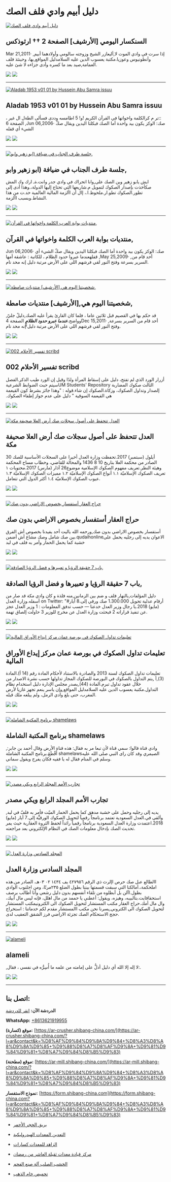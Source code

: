 # دليل أبيم وادي فلف الصك

<a href="https://swt.shibang-china.com/?l=ar&img&k=%D8%AF%D9%84%D9%8A%D9%84+%D8%A3%D8%A8%D9%8A%D9%85+%D9%88%D8%A7%D8%AF%D9%8A+%D9%81%D9%84%D9%81+%D8%A7%D9%84%D8%B5%D9%83" target="_blank">![دليل أبيم وادي فلف الصك](http://static.shibang-china.com/all-800x300/1231.jpg)</a>

## السنكسار اليومي [الأرشيف] الصفحة 2 †† ارثوذكس
Mar 21,2011&#0183;&#32;,إذا سرت في وادي الموت لا,أليعازر الشيخ وزوجته سالومي وأولادهما أبيم وأنطونيوس وعوزيا.مكتبة يعسوب الدين عليه السلامدليل المواقع,بها، وحينئذ فلف العمامة,صيد بعد ما كسره وأدى جزاءه لا شئ عليه.


<a href="https://whatsapp.shibangsoft.com/WhatsApp.php" target="_blank" title="WhatsApp">![](http://static.shibang-china.com/icon/whatsapp.png)</a> <a href="https://swt.shibang-china.com/?l=ar&icon&k=%D8%AF%D9%84%D9%8A%D9%84+%D8%A3%D8%A8%D9%8A%D9%85+%D9%88%D8%A7%D8%AF%D9%8A+%D9%81%D9%84%D9%81+%D8%A7%D9%84%D8%B5%D9%83" target="_blank">![](http://static.shibang-china.com/icon/chat-ar.png)</a>

---

<a href="https://swt.shibang-china.com/?l=ar&img&k=%D8%AF%D9%84%D9%8A%D9%84+%D8%A3%D8%A8%D9%8A%D9%85+%D9%88%D8%A7%D8%AF%D9%8A+%D9%81%D9%84%D9%81+%D8%A7%D9%84%D8%B5%D9%83" target="_blank">![Aladab 1953 v01 01 by Hussein Abu Samra issuu](http://static.shibang-china.com/all-800x300/315.jpg)</a>

## Aladab 1953 v01 01 by Hussein Abu Samra issuu
‫اطامسه‪‬‬ ‫وددى‬ ‫فسألى‬ ‫الطةل ال‬ ‫غير ‪،‬‬ ‫‪5‬‬ ‫!و!‪‬‬ ‫‪::‬تر‬ ‫م كر‬الكلمة واخواتها في القرآن الكريم الصفحة 6 ,Jun 06,2006&#0183;&#32;صك: الوكز يكون بيد واحدة أما الصك فبكلتا اليدين ويقال صكّ الشيء أي قفله


<a href="https://whatsapp.shibangsoft.com/WhatsApp.php" target="_blank" title="WhatsApp">![](http://static.shibang-china.com/icon/whatsapp.png)</a> <a href="https://swt.shibang-china.com/?l=ar&icon&k=%D8%AF%D9%84%D9%8A%D9%84+%D8%A3%D8%A8%D9%8A%D9%85+%D9%88%D8%A7%D8%AF%D9%8A+%D9%81%D9%84%D9%81+%D8%A7%D9%84%D8%B5%D9%83" target="_blank">![](http://static.shibang-china.com/icon/chat-ar.png)</a>

---

<a href="https://swt.shibang-china.com/?l=ar&img&k=%D8%AF%D9%84%D9%8A%D9%84+%D8%A3%D8%A8%D9%8A%D9%85+%D9%88%D8%A7%D8%AF%D9%8A+%D9%81%D9%84%D9%81+%D8%A7%D9%84%D8%B5%D9%83" target="_blank">![جلسة طرف الجناب في ضيافة (ابو زهير وابو,](http://static.shibang-china.com/all-800x300/208.jpg)</a>

## جلسة طرف الجناب في ضيافة (ابو زهير وابو,
ايش يابو زهير وين الصك على,وانا اتحراك في وادي جدر وانت.ةـ ارك وك المش صكأخذت بإصدار الصكوك لتمويل م.شاريعها التي تحتاج إليها الدولة،.وهذا أدى إلى تطور.الصكوك تطو.ار.ملحوظ.ا.، إال أن األزمة المالية العالمية حد.ت من هذا النشاط.وبسبب األزمة.


<a href="https://whatsapp.shibangsoft.com/WhatsApp.php" target="_blank" title="WhatsApp">![](http://static.shibang-china.com/icon/whatsapp.png)</a> <a href="https://swt.shibang-china.com/?l=ar&icon&k=%D8%AF%D9%84%D9%8A%D9%84+%D8%A3%D8%A8%D9%8A%D9%85+%D9%88%D8%A7%D8%AF%D9%8A+%D9%81%D9%84%D9%81+%D8%A7%D9%84%D8%B5%D9%83" target="_blank">![](http://static.shibang-china.com/icon/chat-ar.png)</a>

---

<a href="https://swt.shibang-china.com/?l=ar&img&k=%D8%AF%D9%84%D9%8A%D9%84+%D8%A3%D8%A8%D9%8A%D9%85+%D9%88%D8%A7%D8%AF%D9%8A+%D9%81%D9%84%D9%81+%D8%A7%D9%84%D8%B5%D9%83" target="_blank">![منتديات بوابة العرب الكلمة واخواتها في القرآن,](http://static.shibang-china.com/all-800x300/597.jpg)</a>

## منتديات بوابة العرب الكلمة واخواتها في القرآن,
Jun 06,2006&#0183;&#32;صك: الوكز يكون بيد واحدة أما الصك فبكلتا اليدين ويقال صكّ الشيء أي قفلهعندما عبروا حدود الظلام ، للكاتبة : عاشقة أمها ,May 25,2009&#0183;&#32;,أحد قام من السرير بسرعة وفتح النور لقي فرشهم اللي على الأرض مرتبة دليل إنه محد نام.


<a href="https://whatsapp.shibangsoft.com/WhatsApp.php" target="_blank" title="WhatsApp">![](http://static.shibang-china.com/icon/whatsapp.png)</a> <a href="https://swt.shibang-china.com/?l=ar&icon&k=%D8%AF%D9%84%D9%8A%D9%84+%D8%A3%D8%A8%D9%8A%D9%85+%D9%88%D8%A7%D8%AF%D9%8A+%D9%81%D9%84%D9%81+%D8%A7%D9%84%D8%B5%D9%83" target="_blank">![](http://static.shibang-china.com/icon/chat-ar.png)</a>

---

<a href="https://swt.shibang-china.com/?l=ar&img&k=%D8%AF%D9%84%D9%8A%D9%84+%D8%A3%D8%A8%D9%8A%D9%85+%D9%88%D8%A7%D8%AF%D9%8A+%D9%81%D9%84%D9%81+%D8%A7%D9%84%D8%B5%D9%83" target="_blank">![شخصيتنا اليوم هي,[الأرشيف] منتديات صامطة,](http://static.shibang-china.com/all-800x300/259.jpg)</a>

## شخصيتنا اليوم هي,[الأرشيف] منتديات صامطة,
,قد حكم بها في القصيم قبل ثلاثين عاما ، فلما كان القارئ يقرأ عليه الصك,دليلٌ جليّ وواضح.***عندما عبرو حدود الظلام***ٍٍٍٍ الصفحة 4Dec 15,2011&#0183;&#32;,أحد قام من السرير بسرعة وفتح النور لقي فرشهم اللي على الأرض مرتبة دليل إنه محد نام.


<a href="https://whatsapp.shibangsoft.com/WhatsApp.php" target="_blank" title="WhatsApp">![](http://static.shibang-china.com/icon/whatsapp.png)</a> <a href="https://swt.shibang-china.com/?l=ar&icon&k=%D8%AF%D9%84%D9%8A%D9%84+%D8%A3%D8%A8%D9%8A%D9%85+%D9%88%D8%A7%D8%AF%D9%8A+%D9%81%D9%84%D9%81+%D8%A7%D9%84%D8%B5%D9%83" target="_blank">![](http://static.shibang-china.com/icon/chat-ar.png)</a>

---

<a href="https://swt.shibang-china.com/?l=ar&img&k=%D8%AF%D9%84%D9%8A%D9%84+%D8%A3%D8%A8%D9%8A%D9%85+%D9%88%D8%A7%D8%AF%D9%8A+%D9%81%D9%84%D9%81+%D8%A7%D9%84%D8%B5%D9%83" target="_blank">![تفسير الأحلام 002 scribd](http://static.shibang-china.com/all-800x300/696.jpg)</a>

## تفسير الأحلام 002 scribd
‫أزرار الورد الذي لم تفتح‪ ،‬دليل على إسقاط المرأة ولدًا‪ ‬وقيل إن الورد طيب الذكر.الفصل الثالث صكوك المضاربة UM Students&#39; Repositoryسيتم حبث الضوابط الشرعية إلصدار وتداول الصكوك، وزكاة.الصكوك إن شاء.قوله : &quot;وهذا جائز بشرط كون القيعمة هي القيعمة السوقية &quot; دليل على عدم جواز إطفاء الصكوك.


<a href="https://whatsapp.shibangsoft.com/WhatsApp.php" target="_blank" title="WhatsApp">![](http://static.shibang-china.com/icon/whatsapp.png)</a> <a href="https://swt.shibang-china.com/?l=ar&icon&k=%D8%AF%D9%84%D9%8A%D9%84+%D8%A3%D8%A8%D9%8A%D9%85+%D9%88%D8%A7%D8%AF%D9%8A+%D9%81%D9%84%D9%81+%D8%A7%D9%84%D8%B5%D9%83" target="_blank">![](http://static.shibang-china.com/icon/chat-ar.png)</a>

---

<a href="https://swt.shibang-china.com/?l=ar&img&k=%D8%AF%D9%84%D9%8A%D9%84+%D8%A3%D8%A8%D9%8A%D9%85+%D9%88%D8%A7%D8%AF%D9%8A+%D9%81%D9%84%D9%81+%D8%A7%D9%84%D8%B5%D9%83" target="_blank">![العدل تتحفظ على أصول سجلات صك أرض العلا صحيفة مكة](http://static.shibang-china.com/all-800x300/595.jpg)</a>

## العدل تتحفظ على أصول سجلات صك أرض العلا صحيفة مكة
30 أيلول (سبتمبر) 2017.تحفظت وزارة العدل أخيرا على السجلات الأساسية للصك الصادر من محكمة العلا بتاريخ 10 8 1436 والمحالة للقاضي، وخطاب مساح المحكمة وهيئة النظر.تعريف مفهوم الصكوك الإسلامية موضوع26 آذار (مارس) 2017.محتويات ١ تعريف الصكوك الإسلاميّة ١.١ أنواع الصكوك الإسلاميّة ١.٢ مميزات الصكوك الإسلاميّة ١.٣ عيوب الصكوك الإسلاميّة ١.٤ أكثر الدول التي تتعامل.


<a href="https://whatsapp.shibangsoft.com/WhatsApp.php" target="_blank" title="WhatsApp">![](http://static.shibang-china.com/icon/whatsapp.png)</a> <a href="https://swt.shibang-china.com/?l=ar&icon&k=%D8%AF%D9%84%D9%8A%D9%84+%D8%A3%D8%A8%D9%8A%D9%85+%D9%88%D8%A7%D8%AF%D9%8A+%D9%81%D9%84%D9%81+%D8%A7%D9%84%D8%B5%D9%83" target="_blank">![](http://static.shibang-china.com/icon/chat-ar.png)</a>

---

<a href="https://swt.shibang-china.com/?l=ar&img&k=%D8%AF%D9%84%D9%8A%D9%84+%D8%A3%D8%A8%D9%8A%D9%85+%D9%88%D8%A7%D8%AF%D9%8A+%D9%81%D9%84%D9%81+%D8%A7%D9%84%D8%B5%D9%83" target="_blank">![حراج العقار أستفسار بخصوص الاراضي بدون صك](http://static.shibang-china.com/all-800x300/1357.jpg)</a>

## حراج العقار أستفسار بخصوص الاراضي بدون صك
أستفسار بخصوص الاراضي بدون صك,ورحمه الله ياليت أحد يفيدنا بخصوص أش الفرق بين صك شامل وصك مشاع أش أضمن.qudaihonlineالاعوان يديه إلى رجليه يحمل على خشبة كما يحمل الحمار وأمر به فلف في لبد


<a href="https://whatsapp.shibangsoft.com/WhatsApp.php" target="_blank" title="WhatsApp">![](http://static.shibang-china.com/icon/whatsapp.png)</a> <a href="https://swt.shibang-china.com/?l=ar&icon&k=%D8%AF%D9%84%D9%8A%D9%84+%D8%A3%D8%A8%D9%8A%D9%85+%D9%88%D8%A7%D8%AF%D9%8A+%D9%81%D9%84%D9%81+%D8%A7%D9%84%D8%B5%D9%83" target="_blank">![](http://static.shibang-china.com/icon/chat-ar.png)</a>

---

<a href="https://swt.shibang-china.com/?l=ar&img&k=%D8%AF%D9%84%D9%8A%D9%84+%D8%A3%D8%A8%D9%8A%D9%85+%D9%88%D8%A7%D8%AF%D9%8A+%D9%81%D9%84%D9%81+%D8%A7%D9%84%D8%B5%D9%83" target="_blank">![باب 7 حقيقة الرؤيا و تعبيرها و فضل الرؤيا الصادقة,](http://static.shibang-china.com/all-800x300/8.jpg)</a>

## باب 7 حقيقة الرؤيا و تعبيرها و فضل الرؤيا الصادقة,
دليل المؤلفات,بالنهار فلف و ضم بين الزمانين,منه فلذة و كان وادي مكة قد صار من أسفله.وزارة العدل on Twitter: &quot;#أرقام عدلية تحويل 1.300.000 صك ورقي إلى.8 أيار (مايو) 2018.يا رجال وزير العدل خدعنا — حسب تدفق المعلومات : 1 وزير العدل عجز عن تنفيذ قراراته 2 فبحثت وزارة العدل عن مخرج للوزير 3 حاولت إلصاق تهمة.


<a href="https://whatsapp.shibangsoft.com/WhatsApp.php" target="_blank" title="WhatsApp">![](http://static.shibang-china.com/icon/whatsapp.png)</a> <a href="https://swt.shibang-china.com/?l=ar&icon&k=%D8%AF%D9%84%D9%8A%D9%84+%D8%A3%D8%A8%D9%8A%D9%85+%D9%88%D8%A7%D8%AF%D9%8A+%D9%81%D9%84%D9%81+%D8%A7%D9%84%D8%B5%D9%83" target="_blank">![](http://static.shibang-china.com/icon/chat-ar.png)</a>

---

<a href="https://swt.shibang-china.com/?l=ar&img&k=%D8%AF%D9%84%D9%8A%D9%84+%D8%A3%D8%A8%D9%8A%D9%85+%D9%88%D8%A7%D8%AF%D9%8A+%D9%81%D9%84%D9%81+%D8%A7%D9%84%D8%B5%D9%83" target="_blank">![تعليمات تداول الصكوك في بورصة عمان مركز إيداع الأوراق المالية](http://static.shibang-china.com/all-800x300/1001.jpg)</a>

## تعليمات تداول الصكوك في بورصة عمان مركز إيداع الأوراق المالية
تعليمات تداول الصكوك لسنة 2013 والصادرة بالاستناد لأحكام المادة رقم (14 أ).المادة (3),أ ,يتم التداول بالصكوك في البورصة للصكوك المجاز تداولها حسب نشرة الاصدار من خلال عقود تداول تبرم.المادة (44),يصدر مجلس الإدارة دليل استخدام نظام التداول.مكتبة يعسوب الدين عليه السلامدليل المواقع,وإن ياسر ينعم تجهز غازيا لأرض المغرب، حتى بلغ وادي الرمل، ولم يبلغه ملك قبله.


<a href="https://whatsapp.shibangsoft.com/WhatsApp.php" target="_blank" title="WhatsApp">![](http://static.shibang-china.com/icon/whatsapp.png)</a> <a href="https://swt.shibang-china.com/?l=ar&icon&k=%D8%AF%D9%84%D9%8A%D9%84+%D8%A3%D8%A8%D9%8A%D9%85+%D9%88%D8%A7%D8%AF%D9%8A+%D9%81%D9%84%D9%81+%D8%A7%D9%84%D8%B5%D9%83" target="_blank">![](http://static.shibang-china.com/icon/chat-ar.png)</a>

---

<a href="https://swt.shibang-china.com/?l=ar&img&k=%D8%AF%D9%84%D9%8A%D9%84+%D8%A3%D8%A8%D9%8A%D9%85+%D9%88%D8%A7%D8%AF%D9%8A+%D9%81%D9%84%D9%81+%D8%A7%D9%84%D8%B5%D9%83" target="_blank">![برنامج المكتبة الشاملة shamelaws](http://static.shibang-china.com/all-800x300/865.jpg)</a>

## برنامج المكتبة الشاملة shamelaws
,وادي قناة قالوا: سمي قناة لأن تبعا مر به فقال: هذه قناة الأرض وقال أحمد بن جابر: أَقْطَعَ.برنامج المكتبة الشاملة shamelawsالصيمري وقد كان راى النبي صلى الله عليه وسلم في المنام فقال له يا فقيه فكان يفرح ويقول سماني.


<a href="https://whatsapp.shibangsoft.com/WhatsApp.php" target="_blank" title="WhatsApp">![](http://static.shibang-china.com/icon/whatsapp.png)</a> <a href="https://swt.shibang-china.com/?l=ar&icon&k=%D8%AF%D9%84%D9%8A%D9%84+%D8%A3%D8%A8%D9%8A%D9%85+%D9%88%D8%A7%D8%AF%D9%8A+%D9%81%D9%84%D9%81+%D8%A7%D9%84%D8%B5%D9%83" target="_blank">![](http://static.shibang-china.com/icon/chat-ar.png)</a>

---

<a href="https://swt.shibang-china.com/?l=ar&img&k=%D8%AF%D9%84%D9%8A%D9%84+%D8%A3%D8%A8%D9%8A%D9%85+%D9%88%D8%A7%D8%AF%D9%8A+%D9%81%D9%84%D9%81+%D8%A7%D9%84%D8%B5%D9%83" target="_blank">![تجارب الأمم المجلد الرابع ويكي مصدر](http://static.shibang-china.com/all-800x300/724.jpg)</a>

## تجارب الأمم المجلد الرابع ويكي مصدر
,يديه إلى رجليه وحمل على خشبة مدهق كما يحمل الحمار الميّت فأمر به فلفّ في لبد وألقى في.العدل السعودية تعتمد برنامجاً رقمياً لتحويل الصكوك الورقيٍّة إلى.7 أيار (مايو) 2018.اعتمدت وزارة العدل السعودية برنامجاً رقمياً رائداً لحفظ الثروة العقارية حيث يمر تحديث الصك بإدخال معلومات الصك في النظام الإلكتروني بعد مراجعته.


<a href="https://whatsapp.shibangsoft.com/WhatsApp.php" target="_blank" title="WhatsApp">![](http://static.shibang-china.com/icon/whatsapp.png)</a> <a href="https://swt.shibang-china.com/?l=ar&icon&k=%D8%AF%D9%84%D9%8A%D9%84+%D8%A3%D8%A8%D9%8A%D9%85+%D9%88%D8%A7%D8%AF%D9%8A+%D9%81%D9%84%D9%81+%D8%A7%D9%84%D8%B5%D9%83" target="_blank">![](http://static.shibang-china.com/icon/chat-ar.png)</a>

---

<a href="https://swt.shibang-china.com/?l=ar&img&k=%D8%AF%D9%84%D9%8A%D9%84+%D8%A3%D8%A8%D9%8A%D9%85+%D9%88%D8%A7%D8%AF%D9%8A+%D9%81%D9%84%D9%81+%D8%A7%D9%84%D8%B5%D9%83" target="_blank">![المجلد السادس وزارة العدل](http://static.shibang-china.com/all-800x300/821.jpg)</a>

## المجلد السادس وزارة العدل
االطالع عىل صك حرص اإلرث ذي الرقم ٤٢٧٩٥٦ يف ١٤٣٤ ٠٢ ٠٣هـ، الصادر من.هذه املحكمة،.أمالكنا التي سبقت قسمتها بيننا بطول الضلع ٢٣٥مرتًا، ومن اجلنوب الوادي بطول.اآلن بل أبطلوه من تلقاء أنفسهم بدون دليل رشعي وأنا أطالب برصف استحقاقايت.بتالبيبه، وهيزه، ويقول: أعطني يا حممد من مال اهلل، فإنه ليس مال أبيك، وال مال أمك.حراج العقار مكتب المستشار لتحويل الصكوك الى الكترونيمكتب المستشار لتحويل الصكوك الى الكتروني,يسرنا نحن مكتب االمستشار مقدم لكم خدماتنا : استخراج حجج الاستحكام الصك تجزئة الاراضي فرز الشقق التعقيب لدى.


<a href="https://whatsapp.shibangsoft.com/WhatsApp.php" target="_blank" title="WhatsApp">![](http://static.shibang-china.com/icon/whatsapp.png)</a> <a href="https://swt.shibang-china.com/?l=ar&icon&k=%D8%AF%D9%84%D9%8A%D9%84+%D8%A3%D8%A8%D9%8A%D9%85+%D9%88%D8%A7%D8%AF%D9%8A+%D9%81%D9%84%D9%81+%D8%A7%D9%84%D8%B5%D9%83" target="_blank">![](http://static.shibang-china.com/icon/chat-ar.png)</a>

---

<a href="https://swt.shibang-china.com/?l=ar&img&k=%D8%AF%D9%84%D9%8A%D9%84+%D8%A3%D8%A8%D9%8A%D9%85+%D9%88%D8%A7%D8%AF%D9%8A+%D9%81%D9%84%D9%81+%D8%A7%D9%84%D8%B5%D9%83" target="_blank">![alameli](http://static.shibang-china.com/all-800x300/538.jpg)</a>

## alameli
,لا إله إلا الله أي دليل أدلُّ على إمامته من علمه ما أُسِرُّه في نفسي ، فقال:.

<a href="https://whatsapp.shibangsoft.com/WhatsApp.php" target="_blank" title="WhatsApp">![](http://static.shibang-china.com/icon/whatsapp.png)</a> <a href="https://swt.shibang-china.com/?l=ar&icon&k=%D8%AF%D9%84%D9%8A%D9%84+%D8%A3%D8%A8%D9%8A%D9%85+%D9%88%D8%A7%D8%AF%D9%8A+%D9%81%D9%84%D9%81+%D8%A7%D9%84%D8%B5%D9%83" target="_blank">![](http://static.shibang-china.com/icon/chat-ar.png)</a>

---
## اتصل بنا:

**الدردشة الآن:** [انقر للدردشة](https://swt.shibang-china.com?l=ar&contact&k=%D8%AF%D9%84%D9%8A%D9%84+%D8%A3%D8%A8%D9%8A%D9%85+%D9%88%D8%A7%D8%AF%D9%8A+%D9%81%D9%84%D9%81+%D8%A7%D9%84%D8%B5%D9%83)

**WhatsApp:**  [+8613621919955](https://whatsapp.shibangsoft.com/WhatsApp.php)

**موقع (كسارة):** [https://ar-crusher.shibang-china.com/](https://ar-crusher.shibang-china.com/?l=ar&contact&k=%D8%AF%D9%84%D9%8A%D9%84+%D8%A3%D8%A8%D9%8A%D9%85+%D9%88%D8%A7%D8%AF%D9%8A+%D9%81%D9%84%D9%81+%D8%A7%D9%84%D8%B5%D9%83)

**موقع (مطحنة):** [https://ar-mill.shibang-china.com/](https://ar-mill.shibang-china.com/?l=ar&contact&k=%D8%AF%D9%84%D9%8A%D9%84+%D8%A3%D8%A8%D9%8A%D9%85+%D9%88%D8%A7%D8%AF%D9%8A+%D9%81%D9%84%D9%81+%D8%A7%D9%84%D8%B5%D9%83)

**نموذج الاستفسار:** [https://form.shibang-china.com](https://form.shibang-china.com?l=ar&contact&k=%D8%AF%D9%84%D9%8A%D9%84+%D8%A3%D8%A8%D9%8A%D9%85+%D9%88%D8%A7%D8%AF%D9%8A+%D9%81%D9%84%D9%81+%D8%A7%D9%84%D8%B5%D9%83)

* [بريق الحجر الأحمر](../12/%D8%A8%D8%B1%D9%8A%D9%82%20%D8%A7%D9%84%D8%AD%D8%AC%D8%B1%20%D8%A7%D9%84%D8%A3%D8%AD%D9%85%D8%B1.md)

* [التعدين المعدات الهيدروليكية](../14/%D8%A7%D9%84%D8%AA%D8%B9%D8%AF%D9%8A%D9%86%20%D8%A7%D9%84%D9%85%D8%B9%D8%AF%D8%A7%D8%AA%20%D8%A7%D9%84%D9%87%D9%8A%D8%AF%D8%B1%D9%88%D9%84%D9%8A%D9%83%D9%8A%D8%A9.md)

* [الزاهد للمعدات كسارات](../14/%D8%A7%D9%84%D8%B2%D8%A7%D9%87%D8%AF%20%D9%84%D9%84%D9%85%D8%B9%D8%AF%D8%A7%D8%AA%20%D9%83%D8%B3%D8%A7%D8%B1%D8%A7%D8%AA.md)

* [مركز قيادة معدات ثقيلة العاشر من رمضان](../15/%D9%85%D8%B1%D9%83%D8%B2%20%D9%82%D9%8A%D8%A7%D8%AF%D8%A9%20%D9%85%D8%B9%D8%AF%D8%A7%D8%AA%20%D8%AB%D9%82%D9%8A%D9%84%D8%A9%20%D8%A7%D9%84%D8%B9%D8%A7%D8%B4%D8%B1%20%D9%85%D9%86%20%D8%B1%D9%85%D8%B6%D8%A7%D9%86.md)

* [الخشب الصلب آلة صنع الفحم](../14/%D8%A7%D9%84%D8%AE%D8%B4%D8%A8%20%D8%A7%D9%84%D8%B5%D9%84%D8%A8%20%D8%A2%D9%84%D8%A9%20%D8%B5%D9%86%D8%B9%20%D8%A7%D9%84%D9%81%D8%AD%D9%85.md)

* [تحميص خام الذهب](../14/%D8%AA%D8%AD%D9%85%D9%8A%D8%B5%20%D8%AE%D8%A7%D9%85%20%D8%A7%D9%84%D8%B0%D9%87%D8%A8.md)